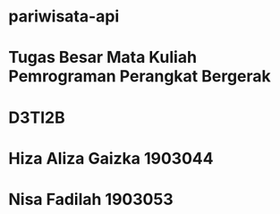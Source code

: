 # pariwisata-api
# Tugas Besar Mata Kuliah Pemrograman Perangkat Bergerak
# D3TI2B 
# Hiza Aliza Gaizka 1903044
# Nisa Fadilah      1903053
